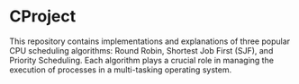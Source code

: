 # CProject
This repository contains implementations and explanations of three popular CPU scheduling algorithms: Round Robin, Shortest Job First (SJF), and Priority Scheduling. Each algorithm plays a crucial role in managing the execution of processes in a multi-tasking operating system.
